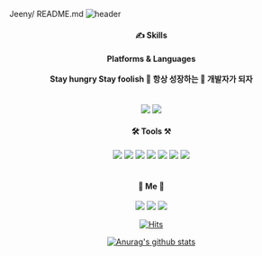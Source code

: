 Jeeny/ README.md
![header](https://capsule-render.vercel.app/api?type=wave&color=gradient&height=300&section=header&text=Jenny&fontSize=90&fontColor=ffffff&fontAlignY=40)

<!--
**Do-hyun-Kim/Do-hyun-Kim** is a ✨ _special_ ✨ repository because its `README.md` (this file) appears on your GitHub profile.

Here are some ideas to get you started:
-->
<div>
<h4 align="center">✍️ Skills</h4>
<h4 align="center">Platforms & Languages<br>
  <br>Stay hungry Stay foolish 🌱 항상 성장하는 📱 개발자가 되자 </h4>
<p align="center">
<br><img src="https://img.shields.io/badge/iOS-black?style=for-the-badge&logo=apple&logoColor=white"/>  <img src="https://img.shields.io/badge/Swift-FA7343?style=for-the-badge&logo=Swift&logoColor=white"/> 
</p>

<h4 align="center">
🛠 Tools ⚒
</h4>
<div align="center">
<img src="https://img.shields.io/badge/Xcode-6cd6e8?style=flat-square&logo=Xcode&logoColor=black"/>  <img src="https://img.shields.io/badge/Git-orangered?style=flat-square&logo=Git&logoColor=white"/> <img src="https://img.shields.io/badge/Firebase-FFCA28?style=flat-square&logo=Firebase&logoColor=black"/> <img src="https://img.shields.io/badge/cocoaPods-EE3322?style=flat-square&logo=CocoaPods&logoColor=white"/> <img src="https://img.shields.io/badge/Postman-FF6C37?style=flat-square&logo=postman&logoColor=white"/> <img src="https://img.shields.io/badge/Figma-F24E1E?style=flat-square&logo=Figma&logoColor=white"/> <img src="https://img.shields.io/badge/Zeplin-yellow?style=flat-square&logo=Zeplin&logoColor=white"/> 
</div><br>
  
  <h4 align="center">🐣 Me 🐣</h4>
  <div align="center">
  <a href="https://velog.io/@dohyun8032" target="_blank"><img src="https://img.shields.io/badge/Velog-20c997?style=flat-square&logo=Vimeo&logoColor=white"/></a>   <a href="mailto:dohyun8032@gmail.com" target="_blank"><img src="https://img.shields.io/badge/Gmail-EA4335?style=flat-square&logo=Gmail&logoColor=white&link=mailto:dohyun8032@gmail.com"/></a>
  <a href="https://github.com/Do-hyun-Kim" target="_blank"><img src="https://img.shields.io/badge/GitHub-181717?style=flat-square&logo=GitHub&logoColor=white"/></a>
 
  [![Hits](https://hits.seeyoufarm.com/api/count/incr/badge.svg?url=https%3A%2F%2Fgithub.com%2FDo-hyun-Kim&count_bg=%23FFDCA7&title_bg=%23DDDDDD&icon=&icon_color=%23E7E7E7&title=hits&edge_flat=true)](https://hits.seeyoufarm.com)
  
  [![Anurag's github stats](https://github-readme-stats.vercel.app/api?username=Jenny&show_icons=true&theme=material-palenight&bg_color=ff6262&hide_border=true&title_color=ffffff&text_color=ffffff&icon_color=000000)](https://github.com/Do-hyun-Kim/github-readme-stats)
</div>
  
  </div>
 
